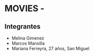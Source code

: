 # MOVIES -

## Integrantes

- Melina Gimenez
- Marcos Mansilla
- Mariana Ferreyra, 27 años, San Miguel
